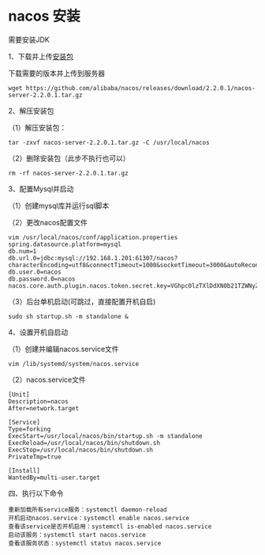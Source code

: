 # nacos 安装
需要安装JDK

1、下载并上传[安装包](https://github.com/alibaba/nacos/releases)

下载需要的版本并上传到服务器
~~~
wget https://github.com/alibaba/nacos/releases/download/2.2.0.1/nacos-server-2.2.0.1.tar.gz
~~~

2、解压安装包

（1）解压安装包：
~~~
tar -zxvf nacos-server-2.2.0.1.tar.gz -C /usr/local/nacos
~~~

（2）删除安装包（此步不执行也可以）
~~~
rm -rf nacos-server-2.2.0.1.tar.gz
~~~

3、配置Mysql并启动

（1）创建mysql库并运行sql脚本

（2）更改nacos配置文件
~~~
vim /usr/local/nacos/conf/application.properties
spring.datasource.platform=mysql
db.num=1
db.url.0=jdbc:mysql://192.168.1.201:61307/nacos?characterEncoding=utf8&connectTimeout=1000&socketTimeout=3000&autoReconnect=true&useUnicode=true&useSSL=false&serverTimezone=UTC
db.user.0=nacos
db.password.0=nacos
nacos.core.auth.plugin.nacos.token.secret.key=VGhpc0lzTXlDdXN0b21TZWNyZXRLZXkwMTIzNDU2Nzg=
~~~
（3）后台单机启动(可跳过，直接配置开机自启)
~~~
sudo sh startup.sh -m standalone &
~~~

4、设置开机自启动

（1）创建并编辑nacos.service文件
~~~
vim /lib/systemd/system/nacos.service
~~~
（2）nacos.service文件
~~~
[Unit]
Description=nacos
After=network.target

[Service]
Type=forking
ExecStart=/usr/local/nacos/bin/startup.sh -m standalone
ExecReload=/usr/local/nacos/bin/shutdown.sh
ExecStop=/usr/local/nacos/bin/shutdown.sh
PrivateTmp=true

[Install]
WantedBy=multi-user.target
~~~
四、执行以下命令
~~~
重新加载所有service服务：systemctl daemon-reload
开机启动nacos.service：systemctl enable nacos.service
查看该service是否开机启用：systemctl is-enabled nacos.service
启动该服务：systemctl start nacos.service
查看该服务状态：systemctl status nacos.service

~~~
